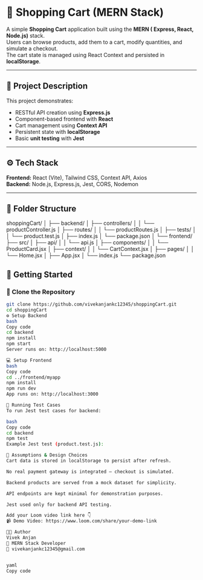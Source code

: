 # 🛒 Shopping Cart (MERN Stack)

A simple **Shopping Cart** application built using the **MERN ( Express, React, Node.js)** stack.  
Users can browse products, add them to a cart, modify quantities, and simulate a checkout.  
The cart state is managed using React Context and persisted in **localStorage**.

---

## 📖 Project Description

This project demonstrates:
- RESTful API creation using **Express.js**
- Component-based frontend with **React**
- Cart management using **Context API**
- Persistent state with **localStorage**
- Basic **unit testing** with **Jest**

---

## ⚙️ Tech Stack

**Frontend:** React (Vite), Tailwind CSS, Context API, Axios  
**Backend:** Node.js, Express.js, Jest, CORS, Nodemon  

---

## 📁 Folder Structure

shoppingCart/
│
├── backend/
│ ├── controllers/
│ │ └── productController.js
│ ├── routes/
│ │ └── productRoutes.js
│ ├── tests/
│ │ └── product.test.js
│ ├── index.js
│ └── package.json
│
└── frontend/
├── src/
│ ├── api/
│ │ └── api.js
│ ├── components/
│ │ └── ProductCard.jsx
│ ├── context/
│ │ └── CartContext.jsx
│ ├── pages/
│ │ └── Home.jsx
│ ├── App.jsx
│ └── index.js
└── package.json



## 🚀 Getting Started

### 🧩 Clone the Repository
```bash
git clone https://github.com/vivekanjankc12345/shoppingCart.git
cd shoppingCart
⚙️ Setup Backend
bash
Copy code
cd backend
npm install
npm start
Server runs on: http://localhost:5000

💻 Setup Frontend
bash
Copy code
cd ../frontend/myapp
npm install
npm run dev
App runs on: http://localhost:3000

🧪 Running Test Cases
To run Jest test cases for backend:

bash
Copy code
cd backend
npm test
Example Jest test (product.test.js):

🧠 Assumptions & Design Choices
Cart data is stored in localStorage to persist after refresh.

No real payment gateway is integrated — checkout is simulated.

Backend products are served from a mock dataset for simplicity.

API endpoints are kept minimal for demonstration purposes.

Jest used only for backend API testing.

Add your Loom video link here 👇
📹 Demo Video: https://www.loom.com/share/your-demo-link

👨‍💻 Author
Vivek Anjan
💼 MERN Stack Developer
📧 vivekanjankc12345@gmail.com


yaml
Copy code
